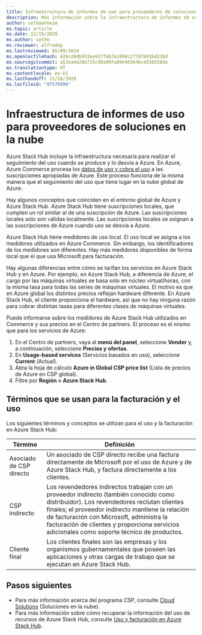 ```yaml
---
title: Infraestructura de informes de uso para proveedores de soluciones en la nube para Azure Stack Hub
description: Más información sobre la infraestructura de informes de uso que se utiliza para realizar un seguimiento de los inquilinos que atiende un proveedor de soluciones en la nube (CSP).
author: sethmanheim
ms.topic: article
ms.date: 12/15/2020
ms.author: sethm
ms.reviewer: alfredop
ms.lastreviewed: 05/09/2019
ms.openlocfilehash: 820cd9db933ee017f4b7a1890c277870d1bd23bd
ms.sourcegitcommit: a53ea4a28e715c80a99fa89e9d364bc4556558de
ms.translationtype: HT
ms.contentlocale: es-ES
ms.lasthandoff: 12/16/2020
ms.locfileid: "97576996"
---
```

# <a name="usage-reporting-infrastructure-for-cloud-solution-providers"></a>Infraestructura de informes de uso para proveedores de soluciones en la nube

Azure Stack Hub incluye la infraestructura necesaria para realizar el seguimiento del uso cuando se produce y lo desvía a Azure. En Azure, Azure Commerce procesa los [datos de uso y cobra el uso](azure-stack-billing-and-chargeback.md) a las suscripciones apropiadas de Azure. Este proceso funciona de la misma manera que el seguimiento del uso que tiene lugar en la nube global de Azure.

Hay algunos conceptos que coinciden en el entorno global de Azure y Azure Stack Hub. Azure Stack Hub tiene suscripciones locales, que cumplen un rol similar al de una suscripción de Azure. Las suscripciones locales solo son válidas localmente. Las suscripciones locales se asignan a las suscripciones de Azure cuando uso se desvía a Azure.

Azure Stack Hub tiene medidores de uso local. El uso local se asigna a los medidores utilizados en Azure Commerce. Sin embargo, los identificadores de los medidores son diferentes. Hay más medidores disponibles de forma local que el que usa Microsoft para facturación.

Hay algunas diferencias entre cómo se tarifan los servicios en Azure Stack Hub y en Azure. Por ejemplo, en Azure Stack Hub, a diferencia de Azure, el cargo por las máquinas virtuales se basa solo en núcleo virtual/horas, con la misma tasa para todas las series de máquinas virtuales. El motivo es que en Azure global los distintos precios reflejan hardware diferente. En Azure Stack Hub, el cliente proporciona el hardware, así que no hay ninguna razón para cobrar distintas tasas para diferentes clases de máquinas virtuales.

Puede informarse sobre los medidores de Azure Stack Hub utilizados en Commerce y sus precios en el Centro de partners. El proceso es el mismo que para los servicios de Azure:

1. En el Centro de partners, vaya al **menú del panel**, seleccione **Vender** y, a continuación, seleccione **Precios y ofertas**.
2. En **Usage-based services** (Servicios basados en uso), seleccione **Current** (Actual).
3. Abra la hoja de cálculo **Azure in Global CSP price list** (Lista de precios de Azure en CSP global).
4. Filtre por **Región = Azure Stack Hub**.

## <a name="terms-used-for-billing-and-usage"></a>Términos que se usan para la facturación y el uso

Los siguientes términos y conceptos se utilizan para el uso y la facturación en Azure Stack Hub:

| Término | Definición |
| --- | --- |
| Asociado de CSP directo | Un asociado de CSP directo recibe una factura directamente de Microsoft por el uso de Azure y de Azure Stack Hub, y factura directamente a los clientes. |
| CSP indirecto | Los revendedores indirectos trabajan con un proveedor indirecto (también conocido como distribuidor). Los revendedores reclutan clientes finales; el proveedor indirecto mantiene la relación de facturación con Microsoft, administra la facturación de clientes y proporciona servicios adicionales como soporte técnico de productos. |
| Cliente final | Los clientes finales son las empresas y los organismos gubernamentales que poseen las aplicaciones y otras cargas de trabajo que se ejecutan en Azure Stack Hub. |

## <a name="next-steps"></a>Pasos siguientes

- Para más información acerca del programa CSP, consulte [Cloud Solutions](https://partner.microsoft.com/solutions/microsoft-cloud-solutions) (Soluciones en la nube).
- Para más información sobre cómo recuperar la información del uso de recursos de Azure Stack Hub, consulte [Uso y facturación en Azure Stack Hub](azure-stack-billing-and-chargeback.md).
